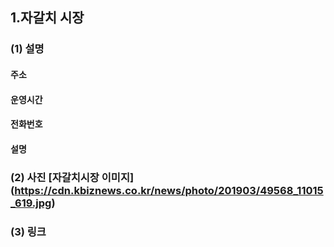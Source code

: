 ## 1.자갈치 시장  
### (1) 설명  
#### 주소
#### 운영시간
#### 전화번호
#### 설명
### (2) 사진 [자갈치시장 이미지] (https://cdn.kbiznews.co.kr/news/photo/201903/49568_11015_619.jpg)
### (3) 링크
